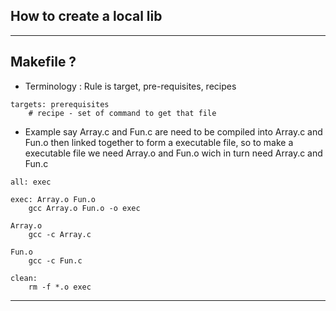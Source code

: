 ## How to create a local lib 


---

## Makefile ? 
- Terminology : Rule is target, pre-requisites, recipes
```make
targets: prerequisites
	# recipe - set of command to get that file
```

- Example say Array.c and Fun.c are need to be compiled into Array.c and Fun.o then linked together to form a executable file, so to make a executable file we need Array.o and Fun.o wich in turn need Array.c and Fun.c

```make
all: exec

exec: Array.o Fun.o
	gcc Array.o Fun.o -o exec

Array.o
	gcc -c Array.c

Fun.o
	gcc -c Fun.c

clean:
	rm -f *.o exec
```

---

